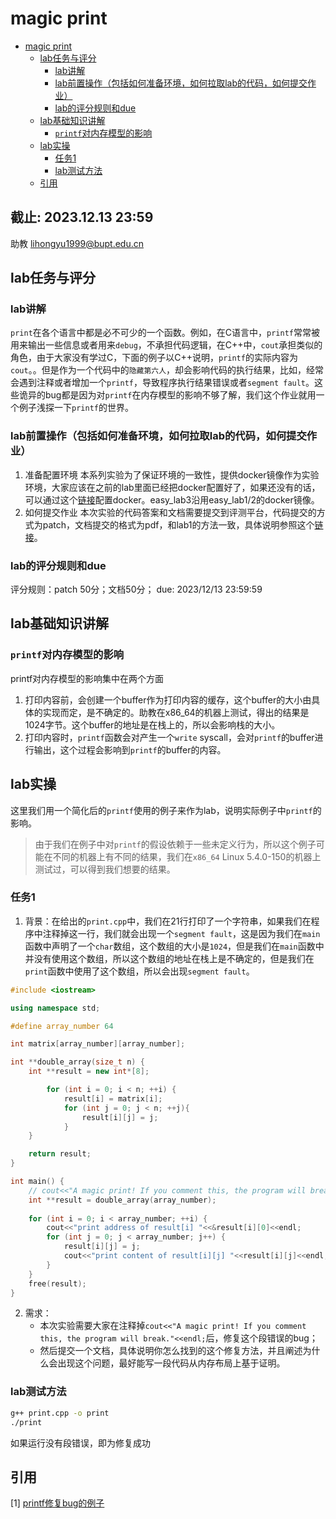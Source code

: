 # magic print

- [magic print](#magic-print)
  - [lab任务与评分](#lab任务与评分)
    - [lab讲解](#lab讲解)
    - [lab前置操作（包括如何准备环境，如何拉取lab的代码，如何提交作业）](#lab前置操作包括如何准备环境如何拉取lab的代码如何提交作业)
    - [lab的评分规则和due](#lab的评分规则和due)
  - [lab基础知识讲解](#lab基础知识讲解)
    - [`printf`对内存模型的影响](#printf对内存模型的影响)
  - [lab实操](#lab实操)
    - [任务1](#任务1)
    - [lab测试方法](#lab测试方法)
  - [引用](#引用)

## 截止: 2023.12.13 23:59
助教 lihongyu1999@bupt.edu.cn

## lab任务与评分

### lab讲解

`print`在各个语言中都是必不可少的一个函数。例如，在C语言中，`printf`常常被用来输出一些信息或者用来`debug`，不承担代码逻辑，在C++中，`cout`承担类似的角色，由于大家没有学过C，下面的例子以C++说明，`printf`的实际内容为`cout`。。但是作为一个代码中的`隐藏第六人`，却会影响代码的执行结果，比如，经常会遇到注释或者增加一个`printf`，导致程序执行结果错误或者`segment fault`。这些诡异的bug都是因为对`printf`在内存模型的影响不够了解，我们这个作业就用一个例子浅探一下`printf`的世界。

### lab前置操作（包括如何准备环境，如何拉取lab的代码，如何提交作业）

1. 准备配置环境
本系列实验为了保证环境的一致性，提供docker镜像作为实验环境，大家应该在之前的lab里面已经把docker配置好了，如果还没有的话，可以通过这个[链接](https://github.com/rust-real-time-os/os_lab/tree/lab2#docker%E5%AE%89%E8%A3%85%E5%8F%8A%E6%8B%89%E5%8F%96%E4%BB%A3%E7%A0%81)配置docker。easy_lab3沿用easy_lab1/2的docker镜像。
2. 如何提交作业
本次实验的代码答案和文档需要提交到评测平台，代码提交的方式为patch，文档提交的格式为pdf，和lab1的方法一致，具体说明参照这个[链接](https://github.com/rust-real-time-os/os_lab/tree/lab1#%E6%8F%90%E4%BA%A4)。

### lab的评分规则和due

评分规则：patch 50分；文档50分；
due: 2023/12/13 23:59:59

## lab基础知识讲解

### `printf`对内存模型的影响

printf对内存模型的影响集中在两个方面

1. 打印内容前，会创建一个buffer作为打印内容的缓存，这个buffer的大小由具体的实现而定，是不确定的。助教在x86_64的机器上测试，得出的结果是1024字节。这个buffer的地址是在栈上的，所以会影响栈的大小。
2. 打印内容时，`printf`函数会对产生一个`write` syscall，会对`printf`的buffer进行输出，这个过程会影响到`printf`的buffer的内容。

## lab实操

这里我们用一个简化后的`printf`使用的例子来作为lab，说明实际例子中`printf`的影响。

> 由于我们在例子中对`printf`的假设依赖于一些未定义行为，所以这个例子可能在不同的机器上有不同的结果，我们在`x86_64` Linux 5.4.0-150的机器上测试过，可以得到我们想要的结果。

### 任务1

1. 背景：在给出的`print.cpp`中，我们在21行打印了一个字符串，如果我们在程序中注释掉这一行，我们就会出现一个`segment fault`，这是因为我们在`main`函数中声明了一个`char`数组，这个数组的大小是`1024`，但是我们在`main`函数中并没有使用这个数组，所以这个数组的地址在栈上是不确定的，但是我们在`print`函数中使用了这个数组，所以会出现`segment fault`。

```C++
#include <iostream>

using namespace std;

#define array_number 64

int matrix[array_number][array_number];

int **double_array(size_t n) {
    int **result = new int*[8];

        for (int i = 0; i < n; ++i) {
            result[i] = matrix[i];
            for (int j = 0; j < n; ++j){
                result[i][j] = j;
            }
    }

    return result;
}

int main() {
    // cout<<"A magic print! If you comment this, the program will break."<<endl;
    int **result = double_array(array_number);
    
    for (int i = 0; i < array_number; ++i) {
        cout<<"print address of result[i] "<<&result[i][0]<<endl;
        for (int j = 0; j < array_number; j++) {
            result[i][j] = j;
            cout<<"print content of result[i][j] "<<result[i][j]<<endl;
        }
    }
    free(result);
}
```
2. 需求：
   - 本次实验需要大家在注释掉`cout<<"A magic print! If you comment this, the program will break."<<endl;`后，修复这个段错误的bug；
   - 然后提交一个文档，具体说明你怎么找到的这个修复方法，并且阐述为什么会出现这个问题，最好能写一段代码从内存布局上基于证明。

### lab测试方法

```bash
g++ print.cpp -o print
./print
```

如果运行没有段错误，即为修复成功

## 引用

[1] [printf修复bug的例子](https://www.reddit.com/r/C_Programming/comments/p10ol6/printf_before_memory_allocation_fixes_bug_whats/)